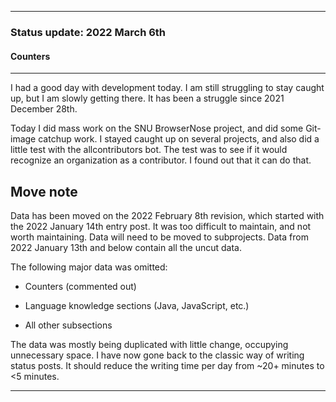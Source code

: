 
***

### Status update: 2022 March 6th

<!--
***

### Status update: 2022 January 14th

***
<!-- F#
F#

Comments
Print
Break
!-->

#### Counters

<!-- COUNTERS NEED UPDATE - JULY 30TH 2021 !-->

<!--
Topics
200 followers
Commit calendar hover redesign (forgot to write this for yesterday)
Slow Internet, rationing off certain uploads to save bandwidth and time
!-->

<!-- Verified on 2022 January 1st !-->

<!--🎂 **Days until 2 year GitHub :octocat: anniversary:** `a129` _(as of 2022 January 14th at 00:12:00 am to 11:59:59 pm)_ <!-- COUNTER #1 !-->

<!--:octocat: **GitHub consecutive day count:** `600` _(As of 2022 January 14th at 00:12:00 am to 11:59:59 pm)_ <!-- COUNTER #2 !-->

<!--🐧 **Linux desktop consecutive day count:** `555` _(as of 2022 January 14th at 00:12:00 am to 11:59:59)_  <!-- COUNTER #3 !-->

<!--🪟 **Windows 10 with GitHub consecutive day count:** `45` <!-- (Yes I am aware that the count messed up in the past 2 months. I haven't gotten to fixing it yet) !--> <!--_(as of 2020 July 9th at 00:12:00 am to 11:59:59)_  <!-- COUNTER #4 !-->

<!--🐧 **Ubuntu 20.04 with GitHub consecutive day count:** `555`  _(as of 2022 January 14th at 00:12:00 am to 11:59:59)_  <!-- COUNTER #5 !-->

<!--:atom: **Total amount of original GitHub repositories:** `1,669+o/1681+o` _(as of 2022 January 14th at 00:12:00 am to 11:59:59 pm)_ <!-- COUNTER #6 !-->

<!--_I have noted that GitHub rounds up the total number of each statistic, so when something reaches 50 after the kilo point (once it reaches 1000) it rounds up to the next kilo, so 1050 would be 1100, 1150 would be 1200, and so on._

:atom: o=organizations, total number of non-fork organization repositories: `115` _as of 2022 January 14th 00:12:00 am to 11:59:59 pm)_ <!-- COUNTER #7 !-->

<!--Organization repo count guide

Org repo (non-fork) count

Snap repos: 29 (formula: Org:Seanpm2001-snapcraft minus current.unforked minus 4) (verified count, as of July 21st 2021)

.github.io: 79 (80 when including seanpm2001/seanpm2001/github.io/) (formula: org:Seanpm2001-GitHub-Pages-Collection minus current.unforked minus 4) Verified count (as of July 9th 2021) unverified count (as of July 26th 2021)

Count verification needs to be re-checked - July 13th 2021 ((X1
Count verification needs to be re-checked - July 14th 2021 X2::
Count verification needs to be re-checked - July 15th 2021 X3::
Count verification needs to be re-checked - July 16th 2021 X4::
Count verification needs to be re-checked - July 17th 2021 X5))
No new data for this range, update count verification when ready

:electron: **Repositories created so far this month:** `57+o` _(as of 2022 January 14th at 00:12:00 am to 11:59:59 pm)_ <!-- COUNTER #8 !-->

<!--:shipit: **Organization count:** `770` _(as of 2022 January 14th at 00:12:00 am to 11:59:59 pm)_ <!-- COUNTER #9 !-->

<!--:electron: **Organizations created so far this month:** `10` _(as of 2022 January 14th at 00:12:00 am to 11:59:59 pm)_ <!-- COUNTER #10 !-->
<!--!-->

***

<!-- Notes 2022.03.06
2022 March 6th

Mass work on the SNU BrowserNose project
Git-image catchup work
Staying caught up on several projects
Test: AllContributors + organization = success
!-->

I had a good day with development today. I am still struggling to stay caught up, but I am slowly getting there. It has been a struggle since 2021 December 28th.

Today I did mass work on the SNU BrowserNose project, and did some Git-image catchup work. I stayed caught up on several projects, and also did a little test with the allcontributors bot. The test was to see if it would recognize an organization as a contributor. I found out that it can do that.

## Move note

Data has been moved on the 2022 February 8th revision, which started with the 2022 January 14th entry post. It was too difficult to maintain, and not worth maintaining. Data will need to be moved to subprojects. Data from 2022 January 13th and below contain all the uncut data.

The following major data was omitted:

- Counters (commented out)

- Language knowledge sections (Java, JavaScript, etc.)

- All other subsections

The data was mostly being duplicated with little change, occupying unnecessary space. I have now gone back to the classic way of writing status posts. It should reduce the writing time per day from ~20+ minutes to <5 minutes.

***
